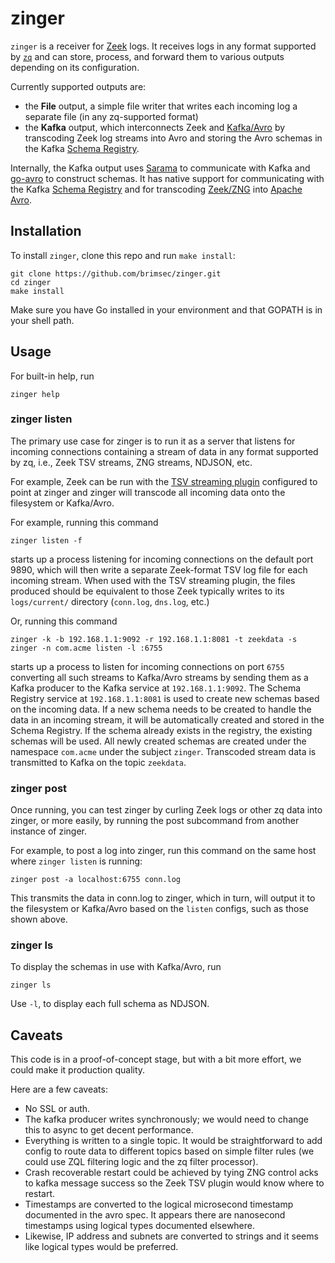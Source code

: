 # zinger

`zinger` is a receiver for [Zeek](https://www.zeek.org/) logs. It receives logs in any format
supported by [`zq`](https://github.com/brimsec/zq) and can store,
process, and forward them to various outputs depending on its configuration.

Currently supported outputs are:

- the **File** output, a simple file writer that writes each incoming log a separate file (in any zq-supported format)
- the **Kafka** output, which interconnects Zeek and
[Kafka/Avro](https://docs.confluent.io/current/schema-registry/serializer-formatter.html#wire-format)
by transcoding Zeek log streams into Avro and storing the Avro schemas
in the Kafka
[Schema Registry]((https://github.com/confluentinc/schema-registry)).

Internally, the Kafka output uses
[Sarama](https://github.com/Shopify/sarama) to communicate with Kafka
and [go-avro](https://github.com/go-avro/avro) to construct
schemas. It has native support for communicating with the Kafka
[Schema Registry](https://github.com/confluentinc/schema-registry) and
for transcoding
[Zeek/ZNG](https://github.com/brimsec/zq/blob/master/zng/docs/spec.md)
into [Apache Avro](https://avro.apache.org/).

## Installation

To install `zinger`, clone this repo and run `make install`:
```
git clone https://github.com/brimsec/zinger.git
cd zinger
make install
```
Make sure you have Go installed in your environment and that GOPATH is
in your shell path.

## Usage

For built-in help, run
```
zinger help
```

### zinger listen

The primary use case for zinger is to run it as a server that listens
for incoming connections containing a stream of data in any format supported
by zq, i.e., Zeek TSV streams, ZNG streams, NDJSON, etc.

For example, Zeek can be run with the
[TSV streaming plugin](https://github.com/brimsec/zeek-tsv-http-plugin)
configured to point at zinger and zinger will transcode all incoming data
onto the filesystem or Kafka/Avro.

For example, running this command
```
zinger listen -f
```

starts up a process listening for incoming connections on the default port
9890, which will then write a separate Zeek-format TSV log file for each
incoming stream. When used with the TSV streaming plugin, the files produced
should be equivalent to those Zeek typically writes to its `logs/current/`
directory (`conn.log`, `dns.log`, etc.)

Or, running this command
```
zinger -k -b 192.168.1.1:9092 -r 192.168.1.1:8081 -t zeekdata -s zinger -n com.acme listen -l :6755
```
starts up a process to listen for incoming connections on port `6755` converting
all such streams to Kafka/Avro streams by sending them as a Kafka producer to the
Kafka service at `192.168.1.1:9092`.  The Schema Registry service at
`192.168.1.1:8081` is used to create new schemas based on the incoming data.
If a new schema needs to be created to handle the data in an incoming stream,
it will be automatically created and stored in the Schema Registry.  If the schema
already exists in the registry,
the existing schemas will be used.
All newly created schemas are created under the namespace `com.acme` under
the subject `zinger`.
Transcoded stream data is transmitted to Kafka on the topic `zeekdata`.

### zinger post

Once running, you can test zinger by curling Zeek logs or other zq data
into zinger, or more easily, by running the post subcommand from another
instance of zinger.

For example, to post a log into zinger,
run this command on the same host where `zinger listen` is running:
```
zinger post -a localhost:6755 conn.log
```
This transmits the data in conn.log to zinger, which in turn, will output it to
the filesystem or Kafka/Avro based on the `listen` configs, such as those shown
above.

### zinger ls

To display the schemas in use with Kafka/Avro, run
```
zinger ls
```
Use `-l`, to display each full schema as NDJSON.

## Caveats

This code is in a proof-of-concept stage, but with a bit more effort,
we could make it production quality.

Here are a few caveats:
* No SSL or auth.
* The kafka producer writes synchronously; we would need to change this
to async to get decent performance.
* Everything is written to a single topic.  It would be straightforward to add
config to route data to different topics based on simple filter rules
(we could use ZQL filtering logic and the zq filter processor).
* Crash recoverable restart could be achieved by tying ZNG control acks
to kafka message success so the Zeek TSV plugin would know where to restart.
* Timestamps are converted to the logical microsecond timestamp documented
in the avro spec.  It appears there are nanosecond timestamps using logical types
documented elsewhere.
* Likewise, IP address and subnets are converted to strings and it seems like
logical types would be preferred.
